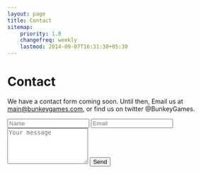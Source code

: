 ```yaml
---
layout: page
title: Contact
sitemap:
    priority: 1.0
    changefreq: weekly
    lastmod: 2014-09-07T16:31:30+05:30
---
```

# Contact

We have a contact form coming soon. Until then, Email us at main@bunkeygames.com, or find us on twitter @BunkeyGames.

<form action="//formspree.io/main@bunkeygames.com"
      method="POST">
    <input type="text" name="name" placeholder="Name">
	<input type="email" name="_replyto" placeholder="Email">
	<textarea placeholder="Your message" rows="5" name="message"></textarea>
    <input type="submit" value="Send">
</form> 

